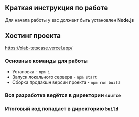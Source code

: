 ## Краткая инструкция по работе
Для начала работы у вас должент быть установлен **Node.js**

## Хостинг проекта
https://xlab-tetscase.vercel.app/

### Основные команды для работы
- Установка - `npm i`
- Запуск локального сервера - `npm start`
- Сборка продакшн версии проекта - `npm run build`

### Вся разработка ведётся в директории `source`
### Итоговый код попадает в директорию `build`
